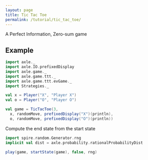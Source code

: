 ```yaml
---
layout: page
title: Tic Tac Toe
permalink: /tutorial/tic_tac_toe/
---
```


A Perfect Information, Zero-sum game

## Example

```scala mdoc
import axle._
import axle.IO.prefixedDisplay
import axle.game._
import axle.game.ttt._
import axle.game.ttt.evGame._
import Strategies._

val x = Player("X", "Player X")
val o = Player("O", "Player O")

val game = TicTacToe(3,
  x, randomMove, prefixedDisplay("X")(println),
  o, randomMove, prefixedDisplay("O")(println))
```

Compute the end state from the start state

```scala mdoc
import spire.random.Generator.rng
implicit val dist = axle.probability.rationalProbabilityDist

play(game, startState(game), false, rng)
```
